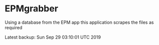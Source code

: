 # EPMgrabber
Using a database from the EPM app this application scrapes the files as required


Latest backup: Sun Sep 29 03:10:01 UTC 2019
